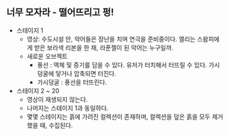 ## 너무 모자라 - 떨어뜨리고 펑!
* 스테이지 1
  * 영상: 수도시설 안, 악어들은 장난을 치며 연극을 준비중이다. 앨리는 스왐피에게 받은 보라색 리본을 한 채, 라푼젤이 된 악어는 누구일까.
  * 새로운 오브젝트
    * 풍선 : 액체 및 증기를 담을 수 있다. 유저가 터치해서 터뜨릴 수 있다. 가시덩굴에 닿거나 압축되면 터진다.
    * 가시덩굴 : 풍선을 터뜨린다.
* 스테이지 2 ~ 20
  * 영상이 재생되지 않는다.
  * 나머지는 스테이지 1과 동일하다.
  * 몇몇 스테이지는 흙에 가려진 컬렉션이 존재하며, 컬렉션을 덮은 흙을 모두 제거했을 때, 수집된다.
